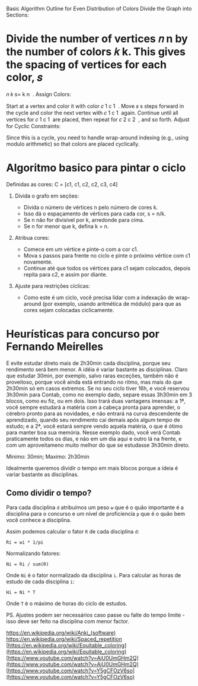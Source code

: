 Basic Algorithm Outline for Even Distribution of Colors
Divide the Graph into Sections:

Divide the number of vertices 
𝑛
n by the number of colors 
𝑘
k.
This gives the spacing of vertices for each color, 
𝑠
=
𝑛
𝑘
s= 
k
n
​
 .
Assign Colors:

Start at a vertex and color it with color 
𝑐
1
c 
1
​
 .
Move 
𝑠
s steps forward in the cycle and color the next vertex with 
𝑐
1
c 
1
​
  again.
Continue until all vertices for 
𝑐
1
c 
1
​
  are placed, then repeat for 
𝑐
2
c 
2
​
 , and so forth.
Adjust for Cyclic Constraints:

Since this is a cycle, you need to handle wrap-around indexing (e.g., using modulo arithmetic) so that colors are placed cyclically.

# Algoritmo basico para pintar o ciclo

Definidas as cores: C = [c1, c1, c2, c2, c3, c4]

1. Divida o grafo em seções:
    - Divida o número de vértices n pelo número de cores k.
    - Isso dá o espaçamento de vértices para cada cor, s = n/k.
    - Se n não for divisível por k, arredonde para cima.
    - Se n for menor que k, defina k = n.

2. Atribua cores:
    - Comece em um vértice e pinte-o com a cor c1.
    - Mova s passos para frente no ciclo e pinte o próximo vértice com c1 novamente.
    - Continue até que todos os vértices para c1 sejam colocados, depois repita para c2, e assim por diante.

3. Ajuste para restrições cíclicas:
    - Como este é um ciclo, você precisa lidar com a indexação de wrap-around (por exemplo, usando aritmética de módulo)
        para que as cores sejam colocadas ciclicamente.

# Heurísticas para concurso por Fernando Meirelles

E evite estudar direto mais de 2h30min cada disciplina, porque seu rendimento será bem
menor. A idéia é variar bastante as disciplinas. Claro que estudar 30min, por exemplo, salvo raras
exceções, também não é proveitoso, porque você ainda está entrando no ritmo, mas mais do que
2h30min só em casos extremos. Se no seu ciclo tiver 16h, e você reservou 3h30min para Contab,
como no exemplo dado, separe essas 3h30min em 3 blocos, como eu fiz, ou em dois. Isso trará duas
vantagens imensas: a 1ª, você sempre estudará a matéria com a cabeça pronta para aprender, o
cérebro pronto para as novidades, e não entrará na curva descendente de aprendizado, quando seu
rendimento cai demais após algum tempo de estudo; e a 2ª, você estará sempre vendo aquela
matéria, o que é ótimo para manter boa sua memória. Nesse exemplo dado, você verá Contab
praticamente todos os dias, e não em um dia aqui e outro lá na frente, e com um aproveitameno
muito melhor do que se estudasse 3h30min direto. 

Minimo: 30min; Maximo: 2h30min

Idealmente queremos dividir o tempo em mais blocos porque a ideia é variar bastante as disciplinas.

## Como dividir o tempo?

Para cada disciplina `d` atribuímos um peso `w` que é o quão importante é a disciplina para o concurso e um nível de
proficiencia `p` que é o quão bem você conhece a disciplina.

Assim podemos calcular o fator `R` de cada disciplina `d`:

```
Ri = wi * 1/pi
```

Normalizando fatores:

```
Ni = Ri / sum(R)
```

Onde `Ni` é o fator normalizado da disciplina `i`. Para calcular as horas de estudo de cada disciplina `i`:

```
Hi = Ni * T
```

Onde `T` é o máximo de horas do ciclo de estudos.

PS. Ajustes podem ser necessários caso passe ou falte do tempo limite - isso deve ser feito na disciplina com menor
factor.

https://en.wikipedia.org/wiki/Anki_(software)
https://en.wikipedia.org/wiki/Spaced_repetition
[https://en.wikipedia.org/wiki/Equitable_coloring](https://en.wikipedia.org/wiki/Equitable_coloring)
[https://www.youtube.com/watch?v=AjU0UmGHm2Q](https://www.youtube.com/watch?v=AjU0UmGHm2Q)
[https://www.youtube.com/watch?v=Y5gCFOzV6so](https://www.youtube.com/watch?v=Y5gCFOzV6so)
